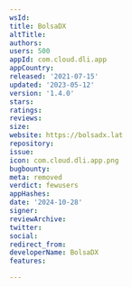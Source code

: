 ```yaml
---
wsId: 
title: BolsaDX
altTitle: 
authors: 
users: 500
appId: com.cloud.dli.app
appCountry: 
released: '2021-07-15'
updated: '2023-05-12'
version: '1.4.0'
stars: 
ratings: 
reviews: 
size: 
website: https://bolsadx.lat
repository: 
issue: 
icon: com.cloud.dli.app.png
bugbounty: 
meta: removed
verdict: fewusers
appHashes: 
date: '2024-10-28'
signer: 
reviewArchive: 
twitter: 
social: 
redirect_from: 
developerName: BolsaDX
features: 

---
```


